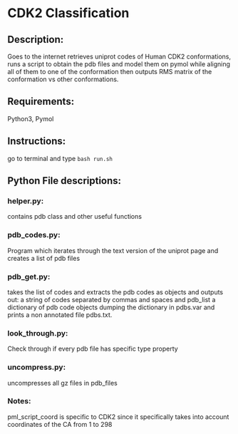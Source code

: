 # CDK2 Classification


## Description:
Goes to the internet retrieves uniprot codes of Human CDK2 conformations, runs a script to obtain the pdb files and model them on pymol while aligning all of them to one of the conformation then outputs RMS matrix of the conformation vs other conformations.
## Requirements:
Python3, Pymol
## Instructions:
go to terminal and type ```bash run.sh```



## Python File descriptions:

### helper.py: 
contains pdb class and other useful functions

### pdb_codes.py:
 Program which iterates through the text version of the uniprot page and creates a list of pdb files

### pdb_get.py:
 takes the list of codes and extracts the pdb codes as objects and outputs out: a string of codes separated by commas and spaces and pdb_list a dictionary of pdb code objects dumping the dictionary in pdbs.var and prints a non annotated file pdbs.txt.

### look_through.py:
 Check through if every pdb file has specific type property

### uncompress.py:
 uncompresses all gz files in pdb_files


### Notes:
pml_script_coord is specific to CDK2 since it specifically takes into account coordinates of the CA from 1 to 298